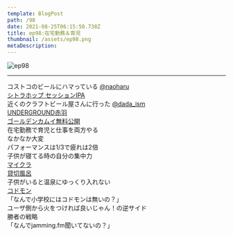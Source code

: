 ```yaml
---
template: BlogPost
path: /98
date: 2021-08-25T06:15:50.738Z
title: ep98:在宅勤務＆育児
thumbnail: /assets/ep98.png
metaDescription:
---
```

![ep98](/assets/ep98.png)



***

コストコのビールにハマっている [@naoharu](https://twitter.com/naoharu)   
[シトラホップ セッションIPA](https://mitok.info/?p=213599)  
近くのクラフトビール屋さんに行った [@dada_ism](https://twitter.com/dada_ism)  
[UNDERGROUND赤羽](https://www.instagram.com/underground_craft_beer/)  
[ゴールデンカムイ無料公開](https://tonarinoyj.jp/episode/10834108156629615343)   
在宅勤務で育児と仕事を両方やる  
なかなか大変  
パフォーマンスは1/3で疲れは2倍  
子供が寝てる時の自分の集中力  
[マイクラ](https://www.minecraft.net/ja-jp)    
[貸切風呂](https://www.his-vacation.com/onsen/kashikiri/)  
子供がいると温泉にゆっくり入れない  
[コドモン](https://podcasts.apple.com/no/podcast/158-why-codmon-with-di-cartapesta/id1503383609?i=1000519147847)  
「なんで小学校にはコドモンは無いの？」  
ユーザ側から火をつければ良いじゃん！の逆サイド  
勝者の戦略  
「なんでjamming.fm聞いてないの？」  
     


